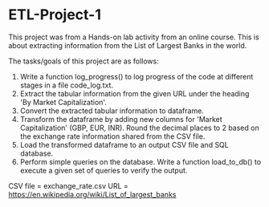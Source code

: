 # ETL-Project-1
This project was from a Hands-on lab activity from an online course. This is about extracting information from the List of Largest Banks in the world. 

The tasks/goals of this project are as follows:
1. Write a function log_progress() to log progress of the code at different stages in a file code_log.txt.
2. Extract the tabular information from the given URL under the heading 'By Market Capitalization'.
3. Convert the extracted tabular information to dataframe.
4. Transform the dataframe by adding new columns for 'Market Capitalization' (GBP, EUR, INR). Round the decimal places to 2 based on the exchange rate information shared from the CSV file.
5. Load the transformed dataframe to an output CSV file and SQL database.
6. Perform simple queries on the database. Write a function load_to_db() to execute a given set of queries to verify the output.

CSV file = exchange_rate.csv
URL = https://en.wikipedia.org/wiki/List_of_largest_banks
